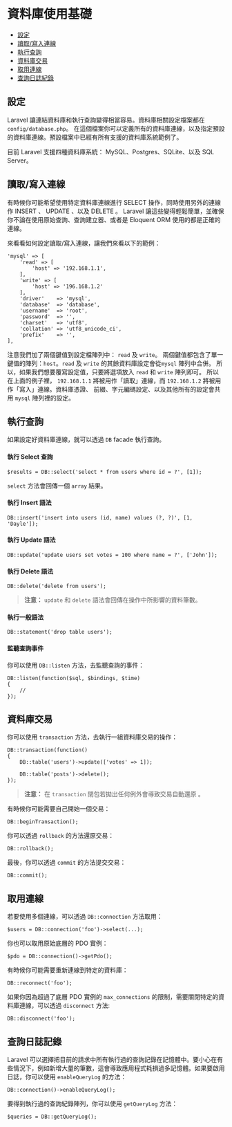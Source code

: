 # 資料庫使用基礎

- [設定](#configuration)
- [讀取/寫入連線](#read-write-connections)
- [執行查詢](#running-queries)
- [資料庫交易](#database-transactions)
- [取用連線](#accessing-connections)
- [查詢日誌紀錄](#query-logging)

<a name="configuration"></a>
## 設定

Laravel 讓連結資料庫和執行查詢變得相當容易。資料庫相關設定檔案都在 `config/database.php`。 在這個檔案你可以定義所有的資料庫連線，以及指定預設的資料庫連線。預設檔案中已經有所有支援的資料庫系統範例了。

目前 Laravel 支援四種資料庫系統： MySQL、Postgres、SQLite、以及 SQL Server。

<a name="read-write-connections"></a>
## 讀取/寫入連線

有時候你可能希望使用特定資料庫連線進行 SELECT 操作，同時使用另外的連線作 INSERT 、 UPDATE 、以及 DELETE 。 Laravel 讓這些變得輕鬆簡單，並確保你不論在使用原始查詢、查詢建立器、或者是 Eloquent ORM 使用的都是正確的連線。

來看看如何設定讀取/寫入連線，讓我們來看以下的範例：

	'mysql' => [
		'read' => [
			'host' => '192.168.1.1',
		],
		'write' => [
			'host' => '196.168.1.2'
		],
		'driver'    => 'mysql',
		'database'  => 'database',
		'username'  => 'root',
		'password'  => '',
		'charset'   => 'utf8',
		'collation' => 'utf8_unicode_ci',
		'prefix'    => '',
	],

注意我們加了兩個鍵值到設定檔陣列中： `read` 及 `write`。 兩個鍵值都包含了單一鍵值的陣列：`host`。`read` 及 `write` 的其餘資料庫設定會從`mysql` 陣列中合併。 所以，如果我們想要覆寫設定值，只要將選項放入 `read` 和 `write` 陣列即可。 所以在上面的例子裡， `192.168.1.1` 將被用作「讀取」連線，而 `192.168.1.2` 將被用作「寫入」連線。資料庫憑證、 前綴、字元編碼設定、以及其他所有的設定會共用 `mysql` 陣列裡的設定。

<a name="running-queries"></a>
## 執行查詢

如果設定好資料庫連線，就可以透過 `DB` facade 執行查詢。

#### 執行 Select 查詢

	$results = DB::select('select * from users where id = ?', [1]);

`select` 方法會回傳一個 `array` 結果。

#### 執行 Insert 語法

	DB::insert('insert into users (id, name) values (?, ?)', [1, 'Dayle']);

#### 執行 Update 語法

	DB::update('update users set votes = 100 where name = ?', ['John']);

#### 執行 Delete 語法

	DB::delete('delete from users');

> **注意：** `update` 和 `delete` 語法會回傳在操作中所影響的資料筆數。

#### 執行一般語法

	DB::statement('drop table users');

#### 監聽查詢事件

你可以使用 `DB::listen` 方法，去監聽查詢的事件：

	DB::listen(function($sql, $bindings, $time)
	{
		//
	});

<a name="database-transactions"></a>
## 資料庫交易

你可以使用 `transaction` 方法，去執行一組資料庫交易的操作：

	DB::transaction(function()
	{
		DB::table('users')->update(['votes' => 1]);

		DB::table('posts')->delete();
	});

> **注意：** 在 `transaction` 閉包若拋出任何例外會導致交易自動還原 。

有時候你可能需要自己開始一個交易：

	DB::beginTransaction();

你可以透過 `rollback` 的方法還原交易：

	DB::rollback();

最後，你可以透過 `commit` 的方法提交交易：

	DB::commit();

<a name="accessing-connections"></a>
## 取用連線

若要使用多個連線，可以透過 `DB::connection` 方法取用：

	$users = DB::connection('foo')->select(...);

你也可以取用原始底層的 PDO 實例：

	$pdo = DB::connection()->getPdo();

有時候你可能需要重新連線到特定的資料庫：

	DB::reconnect('foo');

如果你因為超過了底層 PDO 實例的 `max_connections` 的限制，需要關閉特定的資料庫連線，可以透過 `disconnect` 方法:

	DB::disconnect('foo');

<a name="query-logging"></a>
## 查詢日誌記錄

Laravel 可以選擇把目前的請求中所有執行過的查詢記錄在記憶體中。要小心在有些情況下，例如新增大量的筆數，這會導致應用程式耗損過多記憶體。如果要啟用日誌，你可以使用 `enableQueryLog` 的方法：

	DB::connection()->enableQueryLog();

要得到執行過的查詢紀錄陣列，你可以使用 `getQueryLog` 方法：

	$queries = DB::getQueryLog();
